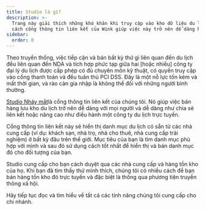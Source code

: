 ```yaml
---
title: Studio là gì?
description: >-
  Trang này giải thích những khó khăn khi truy cập vào kho dữ liệu du lịch và
  cách cổng thông tin liên kết của Wink giúp việc này trở nên dễ dàng hơn nhiều.
sidebar:
  order: 0
---
```

Theo truyền thống, việc tiếp cận và bán bất kỳ thứ gì liên quan đến du lịch đều liên quan đến NDA và tích hợp phức tạp giữa hai \[hoặc nhiều] công ty đại lý du lịch được cấp phép có đủ chuyên môn kỹ thuật, có quyền truy cập vào cổng thanh toán và đều tuân thủ PCI DSS. Đây là một nỗ lực tốn kém và mất thời gian, và rào cản gia nhập là không thể đối với những người bình thường.

[Studio Nháy mắt](https://studio.wink.travel)là cổng thông tin liên kết của chúng tôi. Nó giúp việc bán hàng lưu kho du lịch trở nên dễ dàng với mọi người và dễ dàng như chia sẻ liên kết hoặc nâng cao như điều hành một công ty du lịch trực tuyến.

Cổng thông tin liên kết này sẽ hiển thị danh mục du lịch có sẵn từ các nhà cung cấp (ví dụ: khách sạn, nhà trọ, nhà cho thuê, nhà cung cấp trải nghiệm) ở bất kỳ đâu trên thế giới. Mục tiêu của bạn là tìm danh mục phù hợp với mình và sau đó sử dụng cách tốt nhất để hiển thị và bán danh mục đó cho đối tượng của bạn.

Studio cung cấp cho bạn cách duyệt qua các nhà cung cấp và hàng tồn kho của họ. Khi bạn đã tìm thấy thứ mình thích, chúng tôi có nhiều cách để bạn bán hàng tồn kho đó trực tuyến và đặc biệt là thông qua phương tiện truyền thông xã hội.

Hãy tiếp tục đọc và tìm hiểu về tất cả các tính năng chúng tôi cung cấp cho chi nhánh.

